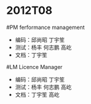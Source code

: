 # 2012T08
#PM   ferformance management

* 编码：邱尚昭 丁宇笙
* 测试：杨丰 何志鹏 高屹
* 文档：丁宇笙

#LM Licence Manager

* 编码：邱尚昭 丁宇笙
* 测试：杨丰 何志鹏 高屹
* 文档：丁宇笙 高屹
